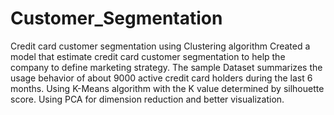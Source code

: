 # Customer_Segmentation
Credit card customer segmentation using Clustering algorithm
Created a model that estimate credit card customer segmentation to help the company to define marketing strategy.
The sample Dataset summarizes the usage behavior of about 9000 active credit card holders during the last 6 months.
Using K-Means algorithm with the K value determined by silhouette score.
Using PCA for dimension reduction and better visualization.
